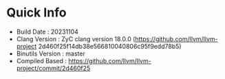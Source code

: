 # Quick Info
* Build Date : 20231104
* Clang Version : ZyC clang version 18.0.0 (https://github.com/llvm/llvm-project 2d460f25f14db38e566810040806c95f9edd78b5)
* Binutils Version : master
* Compiled Based : https://github.com/llvm/llvm-project/commit/2d460f25

